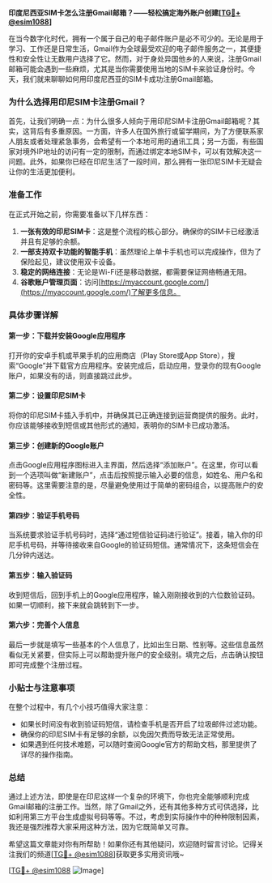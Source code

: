 **印度尼西亚SIM卡怎么注册Gmail邮箱？——轻松搞定海外账户创建[[TG💪+ @esim1088](https://t.me/s/esim1088)]**

在当今数字化时代，拥有一个属于自己的电子邮件账户是必不可少的。无论是用于学习、工作还是日常生活，Gmail作为全球最受欢迎的电子邮件服务之一，其便捷性和安全性让无数用户选择了它。然而，对于身处异国他乡的人来说，注册Gmail邮箱可能会遇到一些麻烦，尤其是当你需要使用当地的SIM卡来验证身份时。今天，我们就来聊聊如何用印度尼西亚的SIM卡成功注册Gmail邮箱。

### 为什么选择用印尼SIM卡注册Gmail？

首先，让我们明确一点：为什么很多人倾向于用印尼SIM卡注册Gmail邮箱呢？其实，这背后有多重原因。一方面，许多人在国外旅行或留学期间，为了方便联系家人朋友或者处理紧急事务，会希望有一个本地可用的通讯工具；另一方面，有些国家对境外IP地址的访问有一定的限制，而通过绑定本地SIM卡，可以有效解决这一问题。此外，如果你已经在印尼生活了一段时间，那么拥有一张印尼SIM卡无疑会让你的生活更加便利。

### 准备工作

在正式开始之前，你需要准备以下几样东西：
1. **一张有效的印尼SIM卡**：这是整个流程的核心部分。确保你的SIM卡已经激活并且有足够的余额。
2. **一部支持双卡功能的智能手机**：虽然理论上单卡手机也可以完成操作，但为了保险起见，建议使用双卡设备。
3. **稳定的网络连接**：无论是Wi-Fi还是移动数据，都需要保证网络畅通无阻。
4. **谷歌账户管理页面**：访问[https://myaccount.google.com/](https://myaccount.google.com/)了解更多信息。

### 具体步骤详解

#### 第一步：下载并安装Google应用程序

打开你的安卓手机或苹果手机的应用商店（Play Store或App Store），搜索“Google”并下载官方应用程序。安装完成后，启动应用，登录你的现有Google账户，如果没有的话，则直接跳过此步。

#### 第二步：设置印尼SIM卡

将你的印尼SIM卡插入手机中，并确保其已正确连接到运营商提供的服务。此时，你应该能够接收到短信或其他形式的通知，表明你的SIM卡已成功激活。

#### 第三步：创建新的Google账户

点击Google应用程序图标进入主界面，然后选择“添加账户”。在这里，你可以看到一个选项叫做“新建账户”，点击后按照提示输入必要的信息，如姓名、用户名和密码等。这里需要注意的是，尽量避免使用过于简单的密码组合，以提高账户的安全性。

#### 第四步：验证手机号码

当系统要求验证手机号码时，选择“通过短信验证码进行验证”。接着，输入你的印尼手机号码，并等待接收来自Google的验证码短信。通常情况下，这条短信会在几分钟内送达。

#### 第五步：输入验证码

收到短信后，回到手机上的Google应用程序，输入刚刚接收到的六位数验证码。如果一切顺利，接下来就会跳转到下一步。

#### 第六步：完善个人信息

最后一步就是填写一些基本的个人信息了，比如出生日期、性别等。这些信息虽然看似无关紧要，但实际上可以帮助提升账户的安全级别。填完之后，点击确认按钮即可完成整个注册过程。

### 小贴士与注意事项

在整个过程中，有几个小技巧值得大家注意：
- 如果长时间没有收到验证码短信，请检查手机是否开启了垃圾邮件过滤功能。
- 确保你的印尼SIM卡有足够的余额，以免因欠费而导致无法正常使用。
- 如果遇到任何技术难题，可以随时查阅Google官方的帮助文档，那里提供了详尽的操作指南。

### 总结

通过上述方法，即使是在印尼这样一个复杂的环境下，你也完全能够顺利完成Gmail邮箱的注册工作。当然，除了Gmail之外，还有其他多种方式可供选择，比如利用第三方平台生成虚拟号码等等。不过，考虑到实际操作中的种种限制因素，我还是强烈推荐大家采用这种方法，因为它既简单又可靠。

希望这篇文章能对你有所帮助！如果你还有其他疑问，欢迎随时留言讨论。记得关注我们的频道[[TG💪+ @esim1088](https://t.me/s/esim1088)]获取更多实用资讯哦~ 

[[TG💪+ @esim1088](https://t.me/s/esim1088) ![Image](https://i.postimg.cc/4NQfJmqS/Snipaste-2025-05-13-00-14-12.png)]